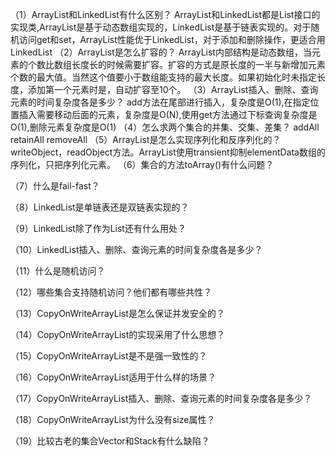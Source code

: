 （1）ArrayList和LinkedList有什么区别？
	ArrayList和LinkedList都是List接口的实现类,ArrayList是基于动态数组实现的，LinkedList是基于链表实现的。对于随机访问get和set，ArrayList性能优于LinkedList，对于添加和删除操作，更适合用LinkedList
（2）ArrayList是怎么扩容的？
	ArrayList内部结构是动态数组，当元素的个数比数组长度长的时候需要扩容。扩容的方式是原长度的一半与新增加元素个数的最大值。当然这个值要小于数组能支持的最大长度。如果初始化时未指定长度，添加第一个元素时是，自动扩容至10个。
（3）ArrayList插入、删除、查询元素的时间复杂度各是多少？
	add方法在尾部进行插入，复杂度是O(1),在指定位置插入需要移动后面的元素，复杂度是O(N),使用get方法通过下标查询复杂度是O(1),删除元素复杂度是O(1)
（4）怎么求两个集合的并集、交集、差集？
	addAll retainAll removeAll
（5）ArrayList是怎么实现序列化和反序列化的？
	writeObject，readObject方法。ArrayList使用transient抑制elementData数组的序列化，只把序列化元素。
（6）集合的方法toArray()有什么问题？

（7）什么是fail-fast？

（8）LinkedList是单链表还是双链表实现的？

（9）LinkedList除了作为List还有什么用处？

（10）LinkedList插入、删除、查询元素的时间复杂度各是多少？

（11）什么是随机访问？

（12）哪些集合支持随机访问？他们都有哪些共性？

（13）CopyOnWriteArrayList是怎么保证并发安全的？

（14）CopyOnWriteArrayList的实现采用了什么思想？

（15）CopyOnWriteArrayList是不是强一致性的？

（16）CopyOnWriteArrayList适用于什么样的场景？

（17）CopyOnWriteArrayList插入、删除、查询元素的时间复杂度各是多少？

（18）CopyOnWriteArrayList为什么没有size属性？

（19）比较古老的集合Vector和Stack有什么缺陷？